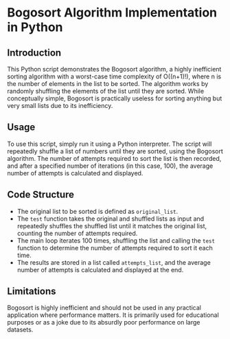 # Bogosort Algorithm Implementation in Python

## Introduction
This Python script demonstrates the Bogosort algorithm, a highly inefficient sorting algorithm with a worst-case time complexity of O((n+1)!), where n is the number of elements in the list to be sorted. The algorithm works by randomly shuffling the elements of the list until they are sorted. While conceptually simple, Bogosort is practically useless for sorting anything but very small lists due to its inefficiency.

## Usage
To use this script, simply run it using a Python interpreter. The script will repeatedly shuffle a list of numbers until they are sorted, using the Bogosort algorithm. The number of attempts required to sort the list is then recorded, and after a specified number of iterations (in this case, 100), the average number of attempts is calculated and displayed.

## Code Structure
- The original list to be sorted is defined as `original_list`.
- The `test` function takes the original and shuffled lists as input and repeatedly shuffles the shuffled list until it matches the original list, counting the number of attempts required.
- The main loop iterates 100 times, shuffling the list and calling the `test` function to determine the number of attempts required to sort it each time.
- The results are stored in a list called `attempts_list`, and the average number of attempts is calculated and displayed at the end.

## Limitations
Bogosort is highly inefficient and should not be used in any practical application where performance matters. It is primarily used for educational purposes or as a joke due to its absurdly poor performance on large datasets.
